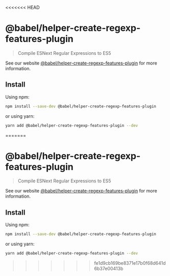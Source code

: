 <<<<<<< HEAD
# @babel/helper-create-regexp-features-plugin

> Compile ESNext Regular Expressions to ES5

See our website [@babel/helper-create-regexp-features-plugin](https://babeljs.io/docs/en/next/babel-helper-create-regexp-features-plugin.html) for more information.

## Install

Using npm:

```sh
npm install --save-dev @babel/helper-create-regexp-features-plugin
```

or using yarn:

```sh
yarn add @babel/helper-create-regexp-features-plugin --dev
```
=======
# @babel/helper-create-regexp-features-plugin

> Compile ESNext Regular Expressions to ES5

See our website [@babel/helper-create-regexp-features-plugin](https://babeljs.io/docs/en/next/babel-helper-create-regexp-features-plugin.html) for more information.

## Install

Using npm:

```sh
npm install --save-dev @babel/helper-create-regexp-features-plugin
```

or using yarn:

```sh
yarn add @babel/helper-create-regexp-features-plugin --dev
```
>>>>>>> fe1d9cb169be8371e17b0f68d641d6b37e00413b
